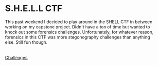 # S.H.E.L.L CTF



This past weekend I decided to play around in the SHELL CTF in between working on my capstone project.  Didn't have a ton of time but wanted to knock out some forensics challenges. Unfortunately, for whatever reason, forensics in this CTF was more stegonography challenges than anything else. Still fun though.  
<br>
<br>
[Challenges](/shell)

<br>


